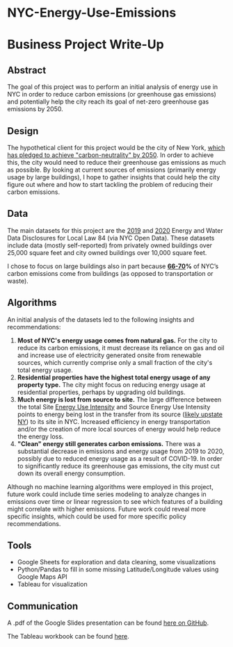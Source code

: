 # NYC-Energy-Use-Emissions
# Business Project Write-Up

## Abstract

The goal of this project was to perform an initial analysis of energy use in NYC in order to reduce carbon emissions (or greenhouse gas emissions) and potentially help the city reach its goal of net-zero greenhouse gas emissions by 2050.

## Design

The hypothetical client for this project would be the city of New York, [which has pledged to achieve "carbon-neutrality" by 2050](http://onenyc.cityofnewyork.us/initiatives/achieve-carbon-neutrality-and-100-percent-clean-electricity/). In order to achieve this, the city would need to reduce their greenhouse gas emissions as much as possible. By looking at current sources of emissions (primarily energy usage by large buildings), I hope to gather insights that could help the city figure out where and how to start tackling the problem of reducing their carbon emissions.

## Data

The main datasets for this project are the [2019](https://data.cityofnewyork.us/Environment/Energy-and-Water-Data-Disclosure-for-Local-Law-84-/wcm8-aq5w) and [2020](https://data.cityofnewyork.us/Environment/Energy-and-Water-Data-Disclosure-for-Local-Law-84-/usc3-8zwd) Energy and Water Data Disclosures for Local Law 84 (via NYC Open Data). These datasets include data (mostly self-reported) from privately owned buildings over 25,000 square feet and city owned buildings over 10,000 square feet.

I chose to focus on large buildings also in part because **[66-](http://onenyc.cityofnewyork.us/initiatives/achieve-carbon-neutrality-and-100-percent-clean-electricity/)[70](https://nyc-ghg-inventory.cusp.nyu.edu/)%** of NYC’s carbon emissions come from buildings (as opposed to transportation or waste).

## Algorithms

An initial analysis of the datasets led to the following insights and recommendations:

1. **Most of NYC's energy usage comes from natural gas.** For the city to reduce its carbon emissions, it must decrease its reliance on gas and oil and increase use of electricity generated onsite from renewable sources, which currently comprise only a small fraction of the city's total energy usage.
2. **Residential properties have the highest total energy usage of any property type.** The city might focus on reducing energy usage at residential properties, perhaps by upgrading old buildings.
3. **Much energy is lost from source to site.** The large difference between the total Site [Energy Use Intensity](https://www.energystar.gov/buildings/benchmark/understand_metrics/what_eui) and Source Energy Use Intensity points to energy being lost in the transfer from its source ([likely upstate NY](http://onenyc.cityofnewyork.us/initiatives/achieve-carbon-neutrality-and-100-percent-clean-electricity/)) to its site in NYC. Increased efficiency in energy transportation and/or the creation of more local sources of energy would help reduce the energy loss.
4. **"Clean" energy still generates carbon emissions.** There was a substantial decrease in emissions and energy usage from 2019 to 2020, possibly due to reduced energy usage as a result of COVID-19. In order to significantly reduce its greenhouse gas emissions, the city must cut down its overall energy consumption. 

Although no machine learning algorithms were employed in this project, future work could include time series modeling to analyze changes in emissions over time or linear regression to see which features of a building might correlate with higher emissions. Future work could reveal more specific insights, which could be used for more specific policy recommendations.

## Tools

- Google Sheets for exploration and data cleaning, some visualizations
- Python/Pandas to fill in some missing Latitude/Longitude values using Google Maps API
- Tableau for visualization

## Communication

A .pdf of the Google Slides presentation can be found [here on GitHub](https://github.com/amitian/NYC-Energy-Use-Emissions). 

The Tableau workbook can be found [here](https://public.tableau.com/views/NYCCarbonEmissionsofLargeBuildings/2019Map?:language=en-US&publish=yes&:display_count=n&:origin=viz_share_link).
